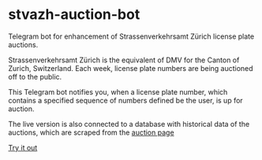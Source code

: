 # stvazh-auction-bot

Telegram bot for enhancement of Strassenverkehrsamt Zürich license plate auctions. 

Strassenverkehrsamt Zürich is the equivalent of DMV for the Canton of Zurich, Switzerland. Each week, license plate numbers are being auctioned off to the public. 

This Telegram bot notifies you, when a license plate number, which contains a specified sequence of numbers defined be the user, is up for auction. 

The live version is also connected to a database with historical data of the auctions, which are scraped from the <a href="https://www.auktion.stva.zh.ch/">auction page</a>

<a href="https://t.me/StvaZhAuctionBot">Try it out</a>
